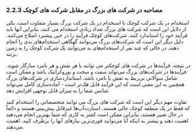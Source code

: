 ### 2.2.3  مصاحبه در شرکت های بزرگ در مقابل شرکت های کوچک

استخدام در یک شرکت کوچک با استخدام در یک شرکت بزرگ بسیار متفاوت است. یکی از دلایل این است که شرکت های بزرگ تعداد زیادی استخدام می کنند، بنابراین آنها باید فرآیند خود را استاندارد کنند. شرکت‌های کوچک فرآیند را در حین پیشبرد اصلاح می‌کنند. دلیل دیگر این است که شرکت‌های بزرگ می‌توانند گهگاهی استخدام‌های بدی را انجام دهند، در حالی که چند نفر از استخدام‌های بد می‌توانند یک شرکت کوچک را به زمین بزنند.

در نتیجه، فرآیندها در شرکت های کوچکتر می توانند با هر نقش و هر نامزد سازگار شوند. فرآیندها در شرکت‌های بزرگ می‌تواند سفت و سخت و بوروکراتیک باشد و ممکن است شامل سوالاتی بی‌ربط به نقش یا نامزد باشد. استانداردسازی در شرکت‌های بزرگ همچنین به این معنی است که این فرآیند قابل هک‌تر است - آماده‌سازی کامل می‌تواند شانس شما را به میزان قابل توجهی افزایش دهد.

تفاوت مهم دیگر این است که شرکت های بزرگ می توانند متخصصانی را استخدام کنند که فقط در یک منطقه کوچک عالی هستند. استارت‌آپ‌ها غیرقابل پیش‌بینی هستند و دائماً در حال تغییر هستند، بنابراین ممکن است کمتر به کاری که شما بهترین انجام می‌دهید اهمیت دهند و بیشتر به اینکه آیا می‌توانید فوری‌ترین نیازهای آنها را برطرف کنید، اهمیت می‌دهند.